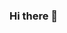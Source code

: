 ### Hi there 👋

<!--
**tiagosn01/tiagosn01** is a ✨ _special_ ✨ repository because its `README.md` (this file) appears on your GitHub profile.

Here are some ideas to get you started:


- 🌱 I’m currently learning ReactJS, React Native, Node.js
- 🤔 I’m looking for work.

 Linkedin: https://www.linkedin.com/in/tiago-silva-8885811a0/
 

-->
